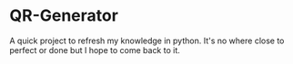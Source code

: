 # QR-Generator
A quick project to refresh my knowledge in python. It's no where close to perfect or done but I hope to come back to it.
